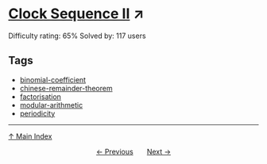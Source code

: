 # [Clock Sequence II](https://projecteuler.net/problem=908) ↗️

Difficulty rating: 65%
Solved by: 117 users
## Tags

- [binomial-coefficient](../tags/binomial-coefficient.md)
- [chinese-remainder-theorem](../tags/chinese-remainder-theorem.md)
- [factorisation](../tags/factorisation.md)
- [modular-arithmetic](../tags/modular-arithmetic.md)
- [periodicity](../tags/periodicity.md)



---

[↑ Main Index](../README.md)


<div align=center><a href='907.md'>← Previous</a> &nbsp;&nbsp; &nbsp;&nbsp;  <a href='909.md'>Next →</a></div>

